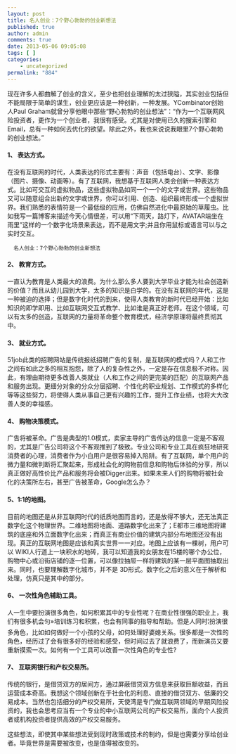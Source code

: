 ```yaml
---
layout: post
title: 名人创业：7个野心勃勃的创业新想法
published: true
author: admin
comments: true
date: 2013-05-06 09:05:08
tags: [ ]
categories:
    - uncategorized
permalink: "884"
---
```

现在许多人都曲解了创业的含义，至少也把创业理解的太过狭隘，其实创业包括但不能局限于简单的谋生，创业更应该是一种创新，一种发展。YCombinator创始人Paul Graham就曾分享他眼中那些“野心勃勃的创业想法”：“作为一个互联网风险投资者，更作为一个创业者，我很有感受。尤其是对使用已久的搜索引擎和Email，总有一种如何去优化的欲望。除此之外，我也来说说我眼里7个野心勃勃的创业想法。”

#### 1、 表达方式。

在没有互联网的时代，人类表达的形式主要有：声音（包括电台）、文字、影像（图片、摄像、动画等）。有了互联网，我想基于互联网人类会创新一种表达方式。比如可交互的虚拟物品，这些虚拟物品如同一个一个的文字或世界。这些物品又可以随意组合出新的文字或世界，你可以引用、创造、组织最终形成一个虚拟世界。我们熟悉的表情符是一个最低级的应用，仿佛自然进化中最原始的草履虫。比如我写一篇博客来描述今天心情很差，可以用“下雨天，路灯下，AVATAR端坐在雨里”这样的一个数字化场景来表达，而不是用文字;并且你用鼠标或语言可以与之实时交互。


  
    
      
    
    
    
      名人创业：7个野心勃勃的创业新想法
    
  


#### 2、 教育方式。

一直认为教育是人类最大的浪费。为什么那么多人要到大学毕业才能为社会创造新的价值？而且从幼儿园到大学，太多的知识是白学的。在没有互联网的年代，这是一种被迫的选择；但是数字化时代的到来，使得人类教育的新时代已经开始：比如知识的即学即用、比如互联网交互式教学、比如谁是真正好老师。在这个领域，可以有太多的创造，互联网的力量将革命整个教育模式，经济学原理将最终贯彻其中。

#### 3、 就业方式。

51job此类的招聘网站是传统报纸招聘广告的复制，是互联网的模式吗？人和工作之间有如此之多的相互抱怨，除了人的复杂性之外，一定是存在信息极不对称。因此，有理由期待更多改善人类就业（人和工作之间的更完美的匹配）的互联网产品和服务出现。更细分对象的分众分层招聘、个性化的职业规划、工作模式的多样化等等这些努力，将使得人类从事自己更有兴趣的工作，提升工作业绩，也将大大改善人类的幸福感。

#### 4、 购物决策模式。

广告将被革命。广告是典型的1.0模式，卖家主导的广告传达的信息一定是不客观的，尤其是广告公司将这个不客观推到了极致。专业公司和专业工具在疯狂地研究消费者的心理，消费者作为小白用户是很容易掉入陷阱。有了互联网，单个用户的微力量和微判断将汇聚起来，形成社会化的购物前信息和购物后体验的分享，所以真正做好高性价比产品和服务将会被Digger出来。如果未来人们的购物将被社会化的决策所左右，甚至广告被革命，Google怎么办？

#### 5、1:1的地图。

目前的地图还是从非互联网时代的纸质地图而言的，还是放得不够大，还无法真正数字化这个物理世界。二维地图将地面、道路数字化出来了；E都市三维地图将建筑的底座和外立面数字化出来；而真正有商业价值的建筑内部分布地图还没有出现。真正的互联网地图是应该和真实世界一一对应。地图上应该有一棵树，用户可以 WIKI人行道上一块积水的地砖，我可以知道我的女朋友在15楼的哪个办公位，购物中心或沿街店铺的逐一位置，可以像拉抽屉一样将建筑的某一层平面图抽取出来。同时，也要理解数字化城市，并不是 3D形式。数字化之后的意义在于解析和处理，仿真只是其中的部分。

#### 6、 一次性角色辅助工具。

人一生中要扮演很多角色，如何积累其中的专业性呢？在商业性很强的职业上，我们有很多机会匀»培训练习和积累，也会有同事的指导和帮助。但是人同时¦扮演很多角色，比如如何做好一个小孩的父母，如何处理好婆媳关系。很多都是一次性的角色，经历过了会有很多好的经验和感受，但时间过去了就浪费了，而新演员又要重新摸索一次。如何有一个工具可以改善一次性角色的专业性?

#### 7、 互联网银行和产权交易所。

传统的银行，是借贷双方的居间方，通过屏蔽借贷双方信息来获取巨额收益，而且运营成本奇高。我想这个领域创新在于社会化的利息、直接的借贷双方、低廉的交易成本。当然也包括细分的产权交易所，天使湾是专门做互联网领域的早期风险投资的，我也会思考应当有一个专业的中小互联网公司的产权交易所，面向个人投资者或机构投资者提供高效的产权交易服务。

这些想法，即使其中某些想法受到现时政策或技术的制约，但是也需要分享给创业者。毕竟世界是需要被改变，也是值得被改变的。